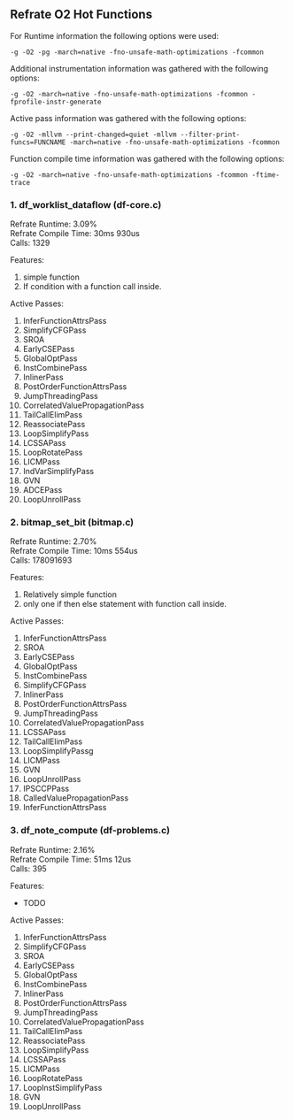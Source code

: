 ## Refrate O2 Hot Functions

For Runtime information the following options were used:
```
-g -O2 -pg -march=native -fno-unsafe-math-optimizations -fcommon
```

Additional instrumentation information was gathered with the following options:
```
-g -O2 -march=native -fno-unsafe-math-optimizations -fcommon -fprofile-instr-generate
```

Active pass information was gathered with the following options:
```
-g -O2 -mllvm --print-changed=quiet -mllvm --filter-print-funcs=FUNCNAME -march=native -fno-unsafe-math-optimizations -fcommon
```

Function compile time information was gathered with the following options:
```
-g -O2 -march=native -fno-unsafe-math-optimizations -fcommon -ftime-trace
```

### 1. df_worklist_dataflow (df-core.c)
Refrate Runtime: 3.09% \
Refrate Compile Time: 30ms 930us \
Calls: 1329

Features:
1. simple function
2. If condition with a function call inside.

Active Passes:
1.	InferFunctionAttrsPass
2.	SimplifyCFGPass
3.	SROA
4.	EarlyCSEPass
5.	GlobalOptPass
6.	InstCombinePass
7.	InlinerPass
8.	PostOrderFunctionAttrsPass
9.	JumpThreadingPass
10.	CorrelatedValuePropagationPass
11.	TailCallElimPass
12.	ReassociatePass
13.	LoopSimplifyPass
14.	LCSSAPass
15.	LoopRotatePass
16.	LICMPass
17.	IndVarSimplifyPass
18.	GVN
19.	ADCEPass
20.	LoopUnrollPass


### 2. bitmap_set_bit (bitmap.c)
Refrate Runtime: 2.70% \
Refrate Compile Time: 10ms 554us \
Calls: 178091693

Features:
1. Relatively simple function
2. only one if then else statement with function call inside.

Active Passes:
1.	InferFunctionAttrsPass
2.	SROA
3.	EarlyCSEPass
4.	GlobalOptPass
5.	InstCombinePass
6.	SimplifyCFGPass
7.	InlinerPass
8.	PostOrderFunctionAttrsPass
9.	JumpThreadingPass
10.	CorrelatedValuePropagationPass
11.	LCSSAPass
12.	TailCallElimPass
13.	LoopSimplifyPassg
14.	LICMPass
15.	GVN
16.	LoopUnrollPass
17.	IPSCCPPass
18.	CalledValuePropagationPass
19.	InferFunctionAttrsPass


### 3. df_note_compute (df-problems.c)
Refrate Runtime: 2.16% \
Refrate Compile Time: 51ms 12us \
Calls: 395

Features:
- TODO

Active Passes:
1.	InferFunctionAttrsPass
2.	SimplifyCFGPass
3.	SROA
4.	EarlyCSEPass
5.	GlobalOptPass
6.	InstCombinePass
7.	InlinerPass
8.	PostOrderFunctionAttrsPass
9.	JumpThreadingPass
10.	CorrelatedValuePropagationPass
11.	TailCallElimPass
12.	ReassociatePass
13.	LoopSimplifyPass
14.	LCSSAPass
15.	LICMPass
16.	LoopRotatePass
17.	LoopInstSimplifyPass
18.	GVN
19.	LoopUnrollPass


